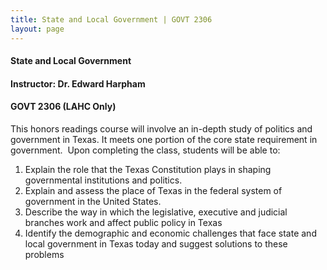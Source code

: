 ```yaml
---
title: State and Local Government | GOVT 2306
layout: page
---
```


#### State and Local Government

#### Instructor: Dr. Edward Harpham

#### GOVT 2306 (LAHC Only)

This honors readings course will involve an in-depth study of politics and
government in Texas. It meets one portion of the core state requirement in
government.  Upon completing the class, students will be able to:

1)	Explain the role that the Texas Constitution plays in shaping governmental 
    institutions and politics.
2)	Explain and assess the place of Texas in the federal system of government in the 
    United States.
3)	Describe the way in which the legislative, executive and judicial branches work and 
    affect public policy in Texas
4)	Identify the demographic and economic challenges that face state and local 
    government in Texas today and suggest solutions to these problems
